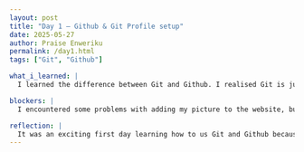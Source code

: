 ```yaml
---
layout: post
title: "Day 1 – Github & Git Profile setup"
date: 2025-05-27
author: Praise Enweriku
permalink: /day1.html
tags: ["Git", "Github"]

what_i_learned: |
  I learned the difference between Git and Github. I realised Git is just a versioning control system, while Github is where  we  actually store our files and folders that can be accessed by different members on a team. I also learned how to add files like pictures, and text to my Github website.

blockers: |
  I encountered some problems with adding my picture to the website, but after changing the extension and refreshing the page, it worked.

reflection: |
  It was an exciting first day learning how to us Git and Github because It's something I'm going to use when I get into the Job market. Looking forward to learning more!
---
```


